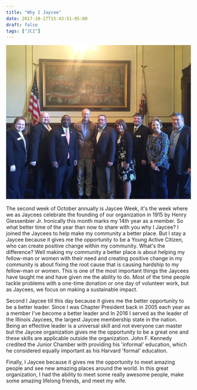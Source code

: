 ```yaml
---
title: "Why I Jaycee"
date: 2017-10-17T15:43:51-05:00
draft: false
tags: ["JCI"]
---
```

![Illinois Jaycees Member with IL Gov. Bruce Rauner & State Senator Charlie Meier](iljc1.jpeg)

The second week of October annually is Jaycee Week, it's the week where we as Jaycees celebrate the founding of our organization in 1915 by Henry Giessenbier Jr. Ironically this month marks my 14th year as a member. So what better time of the year than now to share with you why I Jaycee? I joined the Jaycees to help make my community a better place. But I stay a Jaycee because it gives me the opportunity to be a Young Active Citizen, who can create positive change within my community. What's the difference? Well making my community a better place is about helping my fellow-man or women with their need and creating positive change in my community is about fixing the root cause that is causing hardship to my fellow-man or women. This is one of the most important things the Jaycees have taught me and have given me the ability to do. Most of the time people tackle problems with a one-time donation or one day of volunteer work, but as Jaycees, we focus on making a sustainable impact.

Second I Jaycee till this day because it gives me the better opportunity to be a better leader. Since I was Chapter President back in 2005 each year as a member I've become a better leader and In 2016 I served as the leader of the Illinois Jaycees, the largest Jaycee membership state in the nation. Being an effective leader is a universal skill and not everyone can master but the Jaycee organization gives me the opportunity to be a great one and these skills are applicable outside the organization. John F. Kennedy credited the Junior Chamber with providing his 'informal' education, which he considered equally important as his Harvard 'formal' education.

Finally, I Jaycee because it gives me the opportunity to meet amazing people and see new amazing places around the world. In this great organization, I had the ability to meet some really awesome people, make some amazing lifelong friends, and meet my wife.